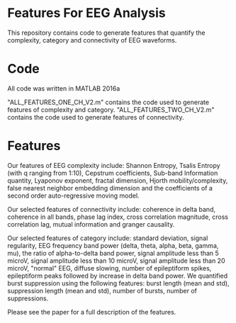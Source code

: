 # Features For EEG Analysis
This repository contains code to generate features that quantify the complexity, category and connectivity of EEG waveforms.

# Code
All code was written in MATLAB 2016a

"ALL_FEATURES_ONE_CH_V2.m" contains the code used to generate features of complexity and category.
"ALL_FEATURES_TWO_CH_V2.m" contains the code used to generate features of connectivity.

# Features
Our features of EEG complexity include: Shannon Entropy, Tsalis Entropy (with q ranging from 1:10), Cepstrum coefficients, Sub-band Information quantity, Lyaponov exponent, fractal dimension, Hjorth mobility/complexity, false nearest neighbor embedding dimension and the coefficients of a second order auto-regressive moving model.

Our selected features of connectivity include: coherence in delta band, coherence in all bands, phase lag index, cross correlation magnitude, cross correlation lag, mutual information and granger causality.

Our selected features of category include: standard deviation, signal regularity, EEG frequency band power (delta, theta, alpha, beta, gamma, mu), the ratio of alpha-to-delta band power, signal amplitude less than 5 microV,  signal amplitude less than 10 microV, signal amplitude less than 20 microV, "normal" EEG, diffuse slowing, number of epileptiform spikes, epileptiform peaks followed by increase in delta band power. We quantified burst suppression using the following features: burst length (mean and std), suppression length (mean and std), number of bursts, number of suppressions.

Please see the paper for a full description of the features.
